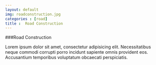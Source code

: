 ```yaml
---
layout: default
img: roadconstruction.jpg
categories : [road]
title :  Road Construction
---
```


###Road Construction

Lorem ipsum dolor sit amet, consectetur adipisicing elit. Necessitatibus neque commodi corrupti porro incidunt sapiente omnis provident eos. Accusantium temporibus voluptatum obcaecati perspiciatis. 
